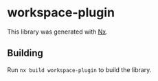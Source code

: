 # workspace-plugin

This library was generated with [Nx](https://nx.dev).

## Building

Run `nx build workspace-plugin` to build the library.
